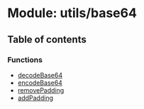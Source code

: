 # Module: utils/base64

## Table of contents

### Functions

- [decodeBase64](../functions/utils_base64.decodeBase64.md)
- [encodeBase64](../functions/utils_base64.encodeBase64.md)
- [removePadding](../functions/utils_base64.removePadding.md)
- [addPadding](../functions/utils_base64.addPadding.md)
